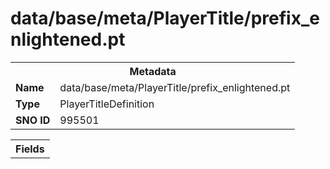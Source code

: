 <h1>data/base/meta/PlayerTitle/prefix_enlightened.pt</h1><table><tr><th colspan="100%">Metadata</th></tr><tr><td><b>Name</b></td><td>data/base/meta/PlayerTitle/prefix_enlightened.pt</td></tr><tr><td><b>Type</b></td><td>PlayerTitleDefinition</td></tr><tr><td><b>SNO ID</b></td><td>995501</td></tr></table>

<table><tr><th colspan="100%">Fields</th></tr></table>

